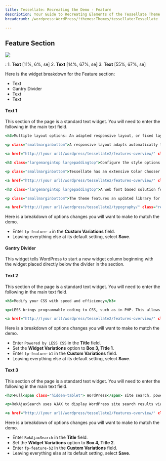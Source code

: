 ```yaml
---
title: Tessellate: Recreating the Demo - Feature
description: Your Guide to Recreating Elements of the Tessellate Theme for WordPress
breadcrumb: /wordpress:WordPress/!themes:Themes/tessellate:Tessellate

---
```


Feature Section
-----

![][demo]

:   1. **Text** [11%, 6%, se]
    2. **Text** [14%, 67%, se]
    3. **Text** [55%, 67%, se]

Here is the widget breakdown for the Feature section:

* Text
* Gantry Divider
* Text
* Text

#### Text 1

This section of the page is a standard text widget. You will need to enter the following in the main text field.

~~~ .html
<h3>Multiple layout options: An adapted responsive layout, or fixed layouts at 960px or 1200px wide</h3>

<p class="smallmarginbottom">A responsive layout adapts automatically to the viewing device's width, such as mobile, tablet or desktop, without the need for a separate layout or content. Mobile modes have a unique menu to aid usability. 960px and 1200px fixed layout options are also available.</p>

<a href="http://(your url)/wordpress/tessellate2/features-overview/" class="readon4">Read More</a>

<h3 class="largemargintop largepaddingtop">Configure the style options of Tessellate, quickly and easily, in theme settings page</h3>

<p class="smallmarginbottom">Tessellate has an extensive Color Chooser in theme settings page to provide intricate controls for each section, inclusive of overlay type, text color, background color, as well as accent colors. Edit preexisting or create new presets.</p>

<a href="http://(your url)/wordpress/tessellate2/features-overview/" class="readon4">Read More</a>

<h3 class="largemargintop largepaddingtop">A web font based solution for adding icons, allowing them to be extensively styled via CSS</h3>

<p class="smallmarginbottom">The theme features an updated library for Font Awesome with version 4+. This offers over 350 icons, which are fully scalable and easy to integrate into the design of the theme and/or content, from widget titles to inside content items themselves.</p>

<a href="http://(your url)/wordpress/tessellate2/typography/" class="readon4">Read More</a>
~~~

Here is a breakdown of options changes you will want to make to match the demo.

* Enter `fp-feature-a` in the **Custom Variations** field.
* Leaving everything else at its default setting, select **Save**.

#### Gantry Divider

This widget tells WordPress to start a new widget column beginning with the widget placed directly below the divider in the section.

#### Text 2

This section of the page is a standard text widget. You will need to enter the following in the main text field.

~~~ .html
<h3>Modify your CSS with speed and efficiency</h3>

<p>LESS brings programmable coding to CSS, such as in PHP. This allows for variables and more complex operations in the stylesheets, making easier to create, update and customize.</p>

<a href="http://(your url)/wordpress/tessellate2/features-overview/" class="readon4">Read More</a>
~~~

Here is a breakdown of options changes you will want to make to match the demo.

* Enter `Powered by LESS CSS` in the **Title** field.
* Set the **Widget Variations** option to **Box 3, Title 1**.
* Enter `fp-feature-b1` in the **Custom Variations** field.
* Leaving everything else at its default setting, select **Save**.

#### Text 3

This section of the page is a standard text widget. You will need to enter the following in the main text field.

~~~ .html
<h3>Full<span class="hidden-tablet"> WordPress</span> site search, powered by AJAX</h3>

<p>RokAjaxSearch uses AJAX to display WordPress site search results via a popup modal as you type, without the need for refreshing the page or being directed to a separate search page.</p>

<a href="http://(your url)/wordpress/tessellate2/features-overview/" class="readon5">Read More</a>
~~~

Here is a breakdown of options changes you will want to make to match the demo.

* Enter `RokAjaxSearch` in the **Title** field.
* Set the **Widget Variations** option to **Box 4, Title 2**.
* Enter `fp-feature-b2` in the **Custom Variations** field.
* Leaving everything else at its default setting, select **Save**.

[demo]: assets/demo_4.jpeg
[faq]: faq.md
